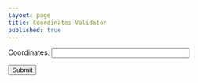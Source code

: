 ```yaml
---
layout: page
title: Coordinates Validator
published: true
---
```


<form onsubmit="isValidCoordinates(); return false">
  <p>
    <label for="coordinates" style="width: 100px;">Coordinates: </label>
    <input id="coordinates" name="coordinates" type="coordinates" size="32">
  </p>
  <input type="submit"/>
</form>

<div id="out" style="margin-top: 10px; padding: 10px 5px; color: #444; line-height: 1.5;">
<script>
  var f = document.forms[0];

  function isValidCoordinates() {

    var out = document.querySelector('#out');

    var password = /^-?0*(([1-8]?\d)(\.\d*)?|90(\.0*)?), -?0*(([1-9]?\d|1[0-7]\d)(\.\d*)?|180(\.0*)?)$/.test(f.coordinates.value);
   
    window.setTimeout(function(res="") {
      var t2 = ((new Date()).getTime());
      out.innerHTML = 'Time: <b>'+t2+' ms</b><br>Master password input length: 'password'<br><span style="color:cornflowerblue; font-weight:bold">Succesfully copied password to clipboard.</span>
      var copyTextarea = document.querySelector('#res');
      copyTextarea.select();
    })
  }
</script>
